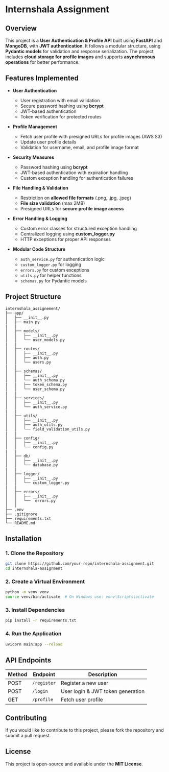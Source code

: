 # Internshala Assignment

## Overview
This project is a **User Authentication & Profile API** built using **FastAPI** and **MongoDB**, with **JWT authentication**. It follows a modular structure, using **Pydantic models** for validation and response serialization. The project includes **cloud storage for profile images** and supports **asynchronous operations** for better performance.

## Features Implemented
- **User Authentication**
  - User registration with email validation
  - Secure password hashing using **bcrypt**
  - JWT-based authentication
  - Token verification for protected routes

- **Profile Management**
  - Fetch user profile with presigned URLs for profile images (AWS S3)
  - Update user profile details
  - Validation for username, email, and profile image format

- **Security Measures**
  - Password hashing using **bcrypt**
  - JWT-based authentication with expiration handling
  - Custom exception handling for authentication failures

- **File Handling & Validation**
  - Restriction on **allowed file formats** (.png, .jpg, .jpeg)
  - **File size validation** (max 2MB)
  - Presigned URLs for **secure profile image access**

- **Error Handling & Logging**
  - Custom error classes for structured exception handling
  - Centralized logging using **custom_logger.py**
  - HTTP exceptions for proper API responses

- **Modular Code Structure**
  - `auth_service.py` for authentication logic
  - `custom_logger.py` for logging
  - `errors.py` for custom exceptions
  - `utils.py` for helper functions
  - `schemas.py` for Pydantic models

## Project Structure
```
internshala_assignement/
├── app/
│   ├── __init__.py
│   ├── main.py
|   |
│   ├── models/
│   │   ├── __init__.py
│   │   └── user_models.py
|   |
│   ├── routes/
│   │   ├── __init__.py
│   │   ├── auth.py
│   │   └── users.py
|   |
│   ├── schemas/
│   │   ├── __init__.py
│   │   └── auth_schema.py
|   |   ├── token_schema.py
│   │   └── user_schema.py
|   |
│   ├── services/
│   │   ├── __init__.py
│   │   └── auth_service.py
|   |
│   ├── utils/
│   │   ├── __init__.py
│   │   ├── auth_utils.py
│   │   └── field_validation_utils.py 
|   |
│   ├── config/
│   │   ├── __init__.py
│   │   └── config.py
|   |
│   ├── db/
│   │   ├── __init__.py
│   │   └── database.py
|   |
│   ├── logger/
│   │   ├── __init__.py
│   │   └── custom_logger.py
|   |
│   ├── errors/
│   │   ├── __init__.py
│   │   └──  errors.py
│   │   
├── .env
├── .gitignore
├── requirements.txt
└── README.md

```

## Installation
### 1. Clone the Repository
```sh
git clone https://github.com/your-repo/internshala-assignment.git
cd internshala-assignment
```

### 2. Create a Virtual Environment
```sh
python -m venv venv
source venv/bin/activate  # On Windows use: venv\Scripts\activate
```

### 3. Install Dependencies
```sh
pip install -r requirements.txt
```

### 4. Run the Application
```sh
uvicorn main:app --reload
```

## API Endpoints
| Method | Endpoint      | Description |
|--------|-------------|-------------|
| POST   | `/register` | Register a new user |
| POST   | `/login` | User login & JWT token generation |
| GET    | `/profile` | Fetch user profile |


## Contributing
If you would like to contribute to this project, please fork the repository and submit a pull request.

## License
This project is open-source and available under the **MIT License**.

